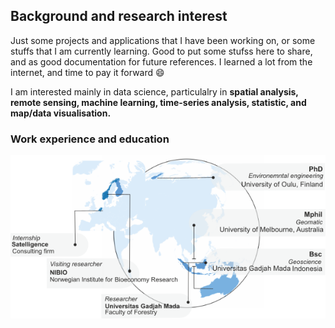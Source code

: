 ## Background and research interest

Just some projects and applications that I have been working on, or some stuffs that I am currently learning. Good to put some stufss here to share, and as good documentation for future references. I learned a lot from the internet, and time to pay it forward 😄

I am interested mainly in data science, particulalry in <b> spatial analysis, remote sensing, machine learning, time-series analysis, statistic, and map/data visualisation.</b>


### Work experience and education

![alt text](https://github.com/siswaphd/siswaphd/blob/main/Edu_profile.png "Logo Title Text 1")

<!--
**siswaphd/siswaphd** is a ✨ _special_ ✨ repository because its `README.md` (this file) appears on your GitHub profile.

Here are some ideas to get you started:

- 🔭 I’m currently working on ...
- 🌱 I’m currently learning ...
- 👯 I’m looking to collaborate on ...
- 🤔 I’m looking for help with ...
- 💬 Ask me about ...
- 📫 How to reach me: ...
- 😄 Pronouns: ...
- ⚡ Fun fact: ...
-->
